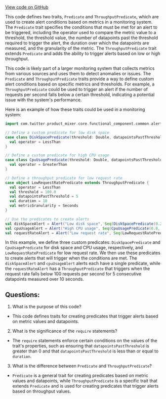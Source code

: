 [View code on GitHub](https://github.com/misbahsy/the-algorithm/product-mixer/core/src/main/scala/com/twitter/product_mixer/core/functional_component/common/alert/predicate/Predicate.scala)

This code defines two traits, `Predicate` and `ThroughputPredicate`, which are used to create alert conditions based on metrics in a monitoring system. The `Predicate` trait specifies the conditions that must be met for an alert to be triggered, including the operator used to compare the metric value to a threshold, the threshold value, the number of datapoints past the threshold required to trigger the alert, the duration over which the datapoints are measured, and the granularity of the metric. The `ThroughputPredicate` trait extends `Predicate` and adds the ability to trigger alerts based on low or high throughput.

This code is likely part of a larger monitoring system that collects metrics from various sources and uses them to detect anomalies or issues. The `Predicate` and `ThroughputPredicate` traits provide a way to define custom alert conditions based on specific metrics and thresholds. For example, a `ThroughputPredicate` could be used to trigger an alert if the number of requests per second falls below a certain threshold, indicating a potential issue with the system's performance. 

Here is an example of how these traits could be used in a monitoring system:

```scala
import com.twitter.product_mixer.core.functional_component.common.alert.predicate._

// Define a custom predicate for low disk space
case class DiskSpacePredicate(threshold: Double, datapointsPastThreshold: Int, duration: Int, metricGranularity: MetricGranularity) extends Predicate {
  val operator = LessThan
}

// Define a custom predicate for high CPU usage
case class CpuUsagePredicate(threshold: Double, datapointsPastThreshold: Int, duration: Int, metricGranularity: MetricGranularity) extends Predicate {
  val operator = GreaterThan
}

// Define a throughput predicate for low request rate
case object LowRequestRatePredicate extends ThroughputPredicate {
  val operator = LessThan
  val threshold = 100.0
  val datapointsPastThreshold = 5
  val duration = 10
  val metricGranularity = Seconds
}

// Use the predicates to create alerts
val diskSpaceAlert = Alert("Low disk space", Seq(DiskSpacePredicate(0.2, 3, 5, Minutes)))
val cpuUsageAlert = Alert("High CPU usage", Seq(CpuUsagePredicate(0.8, 5, 10, Minutes)))
val requestRateAlert = Alert("Low request rate", Seq(LowRequestRatePredicate))
``` 

In this example, we define three custom predicates: `DiskSpacePredicate` and `CpuUsagePredicate` for disk space and CPU usage, respectively, and `LowRequestRatePredicate` for low request rate. We then use these predicates to create alerts that will trigger when the conditions are met. The `diskSpaceAlert` and `cpuUsageAlert` alerts each have a single predicate, while the `requestRateAlert` has a `ThroughputPredicate` that triggers when the request rate falls below 100 requests per second for 5 consecutive datapoints measured over 10 seconds.
## Questions: 
 1. What is the purpose of this code?
- This code defines traits for creating predicates that trigger alerts based on metric values and datapoints.

2. What is the significance of the `require` statements?
- The `require` statements enforce certain conditions on the values of the trait's properties, such as ensuring that `datapointsPastThreshold` is greater than 0 and that `datapointsPastThreshold` is less than or equal to `duration`.

3. What is the difference between `Predicate` and `ThroughputPredicate`?
- `Predicate` is a general trait for creating predicates based on metric values and datapoints, while `ThroughputPredicate` is a specific trait that extends `Predicate` and is used for creating predicates that trigger alerts based on throughput values.